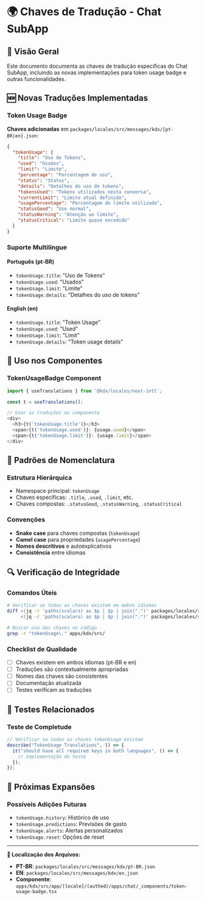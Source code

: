 # 🌍 Chaves de Tradução - Chat SubApp

## 📖 Visão Geral

Este documento documenta as chaves de tradução específicas do Chat SubApp, incluindo as novas implementações para token usage badge e outras funcionalidades.

## 🆕 Novas Traduções Implementadas

### Token Usage Badge

**Chaves adicionadas** em `packages/locales/src/messages/kdx/[pt-BR|en].json`:

```json
{
  "tokenUsage": {
    "title": "Uso de Tokens",
    "used": "Usados",
    "limit": "Limite",
    "percentage": "Porcentagem de uso",
    "status": "Status",
    "details": "Detalhes do uso de tokens",
    "tokensUsed": "Tokens utilizados nesta conversa",
    "currentLimit": "Limite atual definido",
    "usagePercentage": "Porcentagem do limite utilizada",
    "statusGood": "Uso normal",
    "statusWarning": "Atenção ao limite",
    "statusCritical": "Limite quase excedido"
  }
}
```

### Suporte Multilíngue

#### Português (pt-BR)

- `tokenUsage.title`: "Uso de Tokens"
- `tokenUsage.used`: "Usados"
- `tokenUsage.limit`: "Limite"
- `tokenUsage.details`: "Detalhes do uso de tokens"

#### English (en)

- `tokenUsage.title`: "Token Usage"
- `tokenUsage.used`: "Used"
- `tokenUsage.limit`: "Limit"
- `tokenUsage.details`: "Token usage details"

## 🎨 Uso nos Componentes

### TokenUsageBadge Component

```typescript
import { useTranslations } from '@kdx/locales/next-intl';

const t = useTranslations();

// Usar as traduções no componente
<div>
  <h3>{t('tokenUsage.title')}</h3>
  <span>{t('tokenUsage.used')}: {usage.used}</span>
  <span>{t('tokenUsage.limit')}: {usage.limit}</span>
</div>
```

## 📝 Padrões de Nomenclatura

### Estrutura Hierárquica

- Namespace principal: `tokenUsage`
- Chaves específicas: `.title`, `.used`, `.limit`, etc.
- Chaves compostas: `.statusGood`, `.statusWarning`, `.statusCritical`

### Convenções

- **Snake case** para chaves compostas (`tokenUsage`)
- **Camel case** para propriedades (`usagePercentage`)
- **Nomes descritivos** e autoexplicativos
- **Consistência** entre idiomas

## 🔍 Verificação de Integridade

### Comandos Úteis

```bash
# Verificar se todas as chaves existem em ambos idiomas
diff <(jq -r 'paths(scalars) as $p | $p | join(".")' packages/locales/src/messages/kdx/pt-BR.json | sort) \
     <(jq -r 'paths(scalars) as $p | $p | join(".")' packages/locales/src/messages/kdx/en.json | sort)

# Buscar uso das chaves no código
grep -r "tokenUsage\." apps/kdx/src/
```

### Checklist de Qualidade

- [ ] Chaves existem em ambos idiomas (pt-BR e en)
- [ ] Traduções são contextualmente apropriadas
- [ ] Nomes das chaves são consistentes
- [ ] Documentação atualizada
- [ ] Testes verificam as traduções

## 🧪 Testes Relacionados

### Teste de Completude

```typescript
// Verificar se todas as chaves tokenUsage existem
describe("TokenUsage Translations", () => {
  it("should have all required keys in both languages", () => {
    // Implementação do teste
  });
});
```

## 🔄 Próximas Expansões

### Possíveis Adições Futuras

- `tokenUsage.history`: Histórico de uso
- `tokenUsage.predictions`: Previsões de gasto
- `tokenUsage.alerts`: Alertas personalizados
- `tokenUsage.reset`: Opções de reset

---

**📍 Localização dos Arquivos:**

- **PT-BR**: `packages/locales/src/messages/kdx/pt-BR.json`
- **EN**: `packages/locales/src/messages/kdx/en.json`
- **Componente**: `apps/kdx/src/app/[locale]/(authed)/apps/chat/_components/token-usage-badge.tsx`
